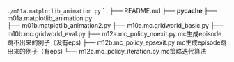 
`./m01a.matplotlib_animation.py`
`
.
├── README.md
├── __pycache__
├── m01a.matplotlib_animation.py   
├── m01b.matplotlib_animation2.py
├── m10a.mc.gridworld_basic.py
├── m10b.mc.gridworld_eval.py
├── m12a.mc_policy_noexit.py        mc生成episode跳不出来的例子（没有eps)
├── m12b.mc_policy_epsexit.py       mc生成episode跳出来的例子（有eps)
└── m12c.mc_policy_iteration.py     mc策略迭代算法
